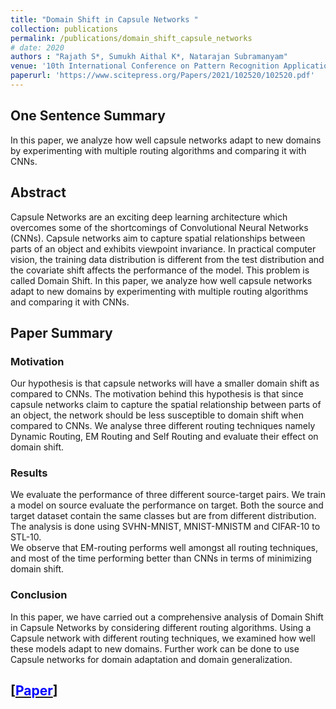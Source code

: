 ```yaml
---
title: "Domain Shift in Capsule Networks "
collection: publications
permalink: /publications/domain_shift_capsule_networks
# date: 2020
authors : "Rajath S*, Sumukh Aithal K*, Natarajan Subramanyam" 
venue: '10th International Conference on Pattern Recognition Applications and Methods (ICPRAM 2021)'
paperurl: 'https://www.scitepress.org/Papers/2021/102520/102520.pdf'
---
```

## One Sentence Summary
In this paper, we analyze how well capsule networks adapt to new domains by experimenting with multiple routing algorithms and comparing it with CNNs.
## Abstract
Capsule Networks are an exciting deep learning architecture which overcomes some of the shortcomings of Convolutional Neural Networks (CNNs). Capsule networks aim to capture spatial relationships between parts of an object and exhibits viewpoint invariance. In practical computer vision, the training data distribution is different from the test distribution and the covariate shift affects the performance of the model. This problem is called Domain Shift. In this paper, we analyze how well capsule networks adapt to new domains by experimenting with multiple routing algorithms and comparing it with CNNs.
## Paper Summary
### Motivation
Our hypothesis is that capsule networks will have a smaller domain shift as compared to CNNs. The motivation behind this hypothesis is that since capsule networks claim to capture the spatial relationship between parts of an object, the network should be less susceptible to domain shift when compared to CNNs.
We analyse three different routing techniques namely Dynamic Routing, EM Routing and Self Routing and evaluate their effect on domain shift.
### Results
We evaluate the performance of three different source-target pairs. We train a model on source evaluate the performance on target. Both the source and target dataset contain the same classes but are from different distribution. The analysis is done using SVHN-MNIST, MNIST-MNISTM and CIFAR-10 to STL-10. \
We observe that EM-routing performs well amongst all routing techniques, and most of the time performing better than CNNs in terms of minimizing domain shift.
### Conclusion
In this paper, we have carried out a comprehensive analysis of Domain Shift in Capsule Networks by considering different routing algorithms. Using a Capsule network with different routing techniques, we examined how well these models adapt to new domains. Further work can be done to use Capsule networks for domain adaptation and domain generalization.

## \[[<span style="color:blue">Paper</span>](https://www.scitepress.org/Papers/2021/102520/102520.pdf)\]
